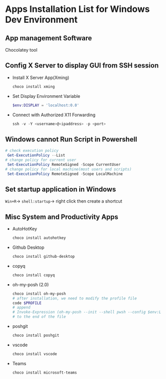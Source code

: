 # Apps Installation List for Windows Dev Environment

## App management Software

Chocolatey tool

## Config X Server to display GUI from SSH session

- Install X Server App(Xming)

  ```ps1
  choco install xming
  ```

- Set Display Environment Variable
  
  ```ps1
  $env:DISPLAY = 'localhost:0.0'
  ```

- Connect with Authorized X11 Forwarding

  ```ps1
  ssh -v -Y <username>@<ipaddress> -p <port>
  ```

## Windows cannot Run Script in Powershell

```ps1
# check execution policy
 Get-ExecutionPolicy --List
# change policy for current user
 Set-ExecutionPolicy RemoteSigned -Scope CurrentUser
# change policy for local machine(most users and scripts)
 Set-ExecutionPolicy RemoteSigned -Scope LocalMachine
```

## Set startup application in Windows

`Win+R`-> `shell:startup`-> right click then create a shortcut

## Misc System and Productivity Apps

- AutoHotKey
  
  ```ps1
  choco install autohotkey
  ```

- Github Desktop
  
  ```ps1
  choco install github-desktop
  ```
  
- copyq
  
  ```ps1
  choco install copyq
  ```

- oh-my-posh (2.0)
  
  ```ps1
  choco install oh-my-posh
  # after installation, we need to modify the profile file
  code $PROFILE
  # append 
  # Invoke-Expression (oh-my-posh --init --shell pwsh --config $env:LocalAppData/Programs/oh-my-posh/themes/pure.omp.json) 
  # to the end of the file
  ```

- poshgit
  
  ```ps1
  choco install poshgit
  ```

- vscode

  ```ps1
  choco install vscode
  ```

- Teams
  
  ```ps1
  choco install microsoft-teams
  ```
